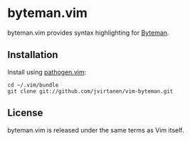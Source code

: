 byteman.vim
===========

byteman.vim provides syntax highlighting for [Byteman][].

  [Byteman]: http://www.jboss.org/byteman


Installation
------------

Install using [pathogen.vim][]:

    cd ~/.vim/bundle
    git clone git://github.com/jvirtanen/vim-byteman.git

  [pathogen.vim]: https://github.com/tpope/vim-pathogen


License
-------

byteman.vim is released under the same terms as Vim itself.
